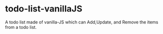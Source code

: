 # todo-list-vanillaJS
A todo list made of vanilla-JS which can Add,Update, and Remove the items from a todo list.
